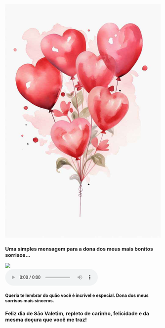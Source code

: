 <link rel="stylesheet" href="vday.css">
<!DOCTYPE html>
<html>
    <head>
        <title>Valentines Day 2025</title>
    </head>
    <body>
    <div class="valentines_card">
        <div class="front_card">
            <img src="baloon_heart.jpg" class="front_img">
            <div class="front_text">
            <h3>Uma simples mensagem para a dona dos meus mais bonitos sorrisos...</h3>
            </div>    
        </div>
        <div class="inside_card">
            <img src="https://gifman.net/wp-content/uploads/2019/06/ursinho-fofo-apaixonado.gif" class="inside_img">
            <div>
                <audio controls>
                    <source src="Meditation.mp3" type="audio/mp3">
                  </audio>  
            </div>
            <div class="inside_text">
                <h4>Queria te lembrar do quão você é incrível e especial. Dona dos meus sorrisos mais sinceros.</h4>
                <h3>Feliz dia de São Valetim, repleto de carinho, felicidade e da mesma doçura que você me traz!</h3>
            </div>
        </div>
    </div>
    </body>
</html>

